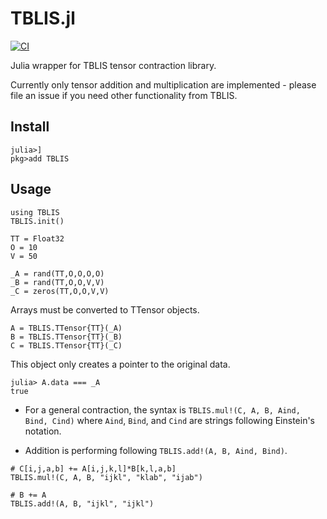 # TBLIS.jl
[![CI](https://github.com/FermiQC/TBLIS.jl/actions/workflows/CI.yml/badge.svg)](https://github.com/FermiQC/TBLIS.jl/actions/workflows/CI.yml)

Julia wrapper for TBLIS tensor contraction library.

Currently only tensor addition and multiplication are implemented - please file an issue if you need 
other functionality from TBLIS.

## Install
```
julia>]
pkg>add TBLIS
```

## Usage
```
using TBLIS
TBLIS.init()

TT = Float32
O = 10
V = 50

_A = rand(TT,O,O,O,O)
_B = rand(TT,O,O,V,V)
_C = zeros(TT,O,O,V,V)
```
Arrays must be converted to TTensor objects. 
```
A = TBLIS.TTensor{TT}(_A)
B = TBLIS.TTensor{TT}(_B)
C = TBLIS.TTensor{TT}(_C)
```
This object only creates a pointer to the original data.
```
julia> A.data === _A
true
```
* For a general contraction, the syntax is `TBLIS.mul!(C, A, B, Aind, Bind, Cind)`
where `Aind`, `Bind`, and `Cind` are strings following Einstein's notation.

* Addition is performing following `TBLIS.add!(A, B, Aind, Bind)`. 
```
# C[i,j,a,b] += A[i,j,k,l]*B[k,l,a,b]
TBLIS.mul!(C, A, B, "ijkl", "klab", "ijab")

# B += A
TBLIS.add!(A, B, "ijkl", "ijkl")
```
